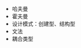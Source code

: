 
* 哈夫曼
* 霍夫曼
* 设计模式：创建型、结构型
* 文法
* 耦合类型                                                                                                                                                                                                                                                                                                                                                                                                                                                                                                                                                                                                                                                                                                                                                                                                                                                                                                                                                                                                                                                                                                                                                                                                                                                                                                                                                                                                                                                                                                                                                                                                                                                          